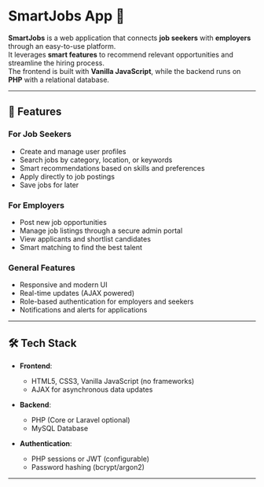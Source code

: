 # SmartJobs App 💼  

**SmartJobs** is a web application that connects **job seekers** with **employers** through an easy-to-use platform.  
It leverages **smart features** to recommend relevant opportunities and streamline the hiring process.  
The frontend is built with **Vanilla JavaScript**, while the backend runs on **PHP** with a relational database.  

---

## 🚀 Features  

### For Job Seekers  
- Create and manage user profiles  
- Search jobs by category, location, or keywords  
- Smart recommendations based on skills and preferences  
- Apply directly to job postings  
- Save jobs for later  

### For Employers  
- Post new job opportunities  
- Manage job listings through a secure admin portal  
- View applicants and shortlist candidates  
- Smart matching to find the best talent  

### General Features  
- Responsive and modern UI  
- Real-time updates (AJAX powered)  
- Role-based authentication for employers and seekers  
- Notifications and alerts for applications  

---

## 🛠️ Tech Stack  

- **Frontend**:  
  - HTML5, CSS3, Vanilla JavaScript (no frameworks)  
  - AJAX for asynchronous data updates  

- **Backend**:  
  - PHP (Core or Laravel optional)  
  - MySQL Database  

- **Authentication**:  
  - PHP sessions or JWT (configurable)  
  - Password hashing (bcrypt/argon2)  

---

